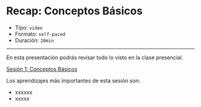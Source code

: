# Recap: Conceptos Básicos

* Tipo: `video`
* Formato: `self-paced`
* Duración: `20min`

***

En esta presentación podrás revisar todo lo visto en la clase presencial.

[Sesión 1: Conceptos Básicos](xxxxxxxx)

Los aprendizajes más importantes de esta sesión son:

* xxxxxx
* xxxxx

